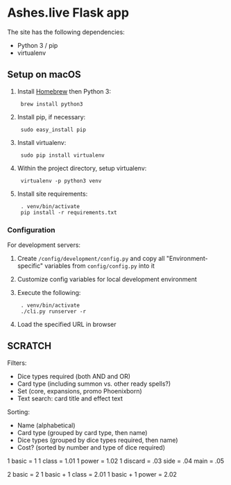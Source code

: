 # Ashes.live Flask app

The site has the following dependencies:

* Python 3 / pip
* virtualenv

## Setup on macOS

1. Install [Homebrew](https://brew.sh/) then Python 3:

        brew install python3

2. Install pip, if necessary:

        sudo easy_install pip

3. Install virtualenv:

        sudo pip install virtualenv

4. Within the project directory, setup virtualenv:

        virtualenv -p python3 venv

5. Install site requirements:

        . venv/bin/activate
        pip install -r requirements.txt

### Configuration

For development servers:

1. Create `/config/development/config.py` and copy all "Environment-specific" variables from `config/config.py` into it
2. Customize config variables for local development environment
3. Execute the following:

        . venv/bin/activate
        ./cli.py runserver -r
4. Load the specified URL in browser

## SCRATCH

Filters:

* Dice types required (both AND and OR)
* Card type (including summon vs. other ready spells?)
* Set (core, expansions, promo Phoenixborn)
* Text search: card title and effect text

Sorting:

* Name (alphabetical)
* Card type (grouped by card type, then name)
* Dice types (grouped by dice types required, then name)
* Cost? (sorted by number and type of dice required)

1 basic = 1
1 class = 1.01
1 power = 1.02
1 discard = .03
side = .04
main = .05

2 basic = 2
1 basic + 1 class = 2.01
1 basic + 1 power = 2.02
